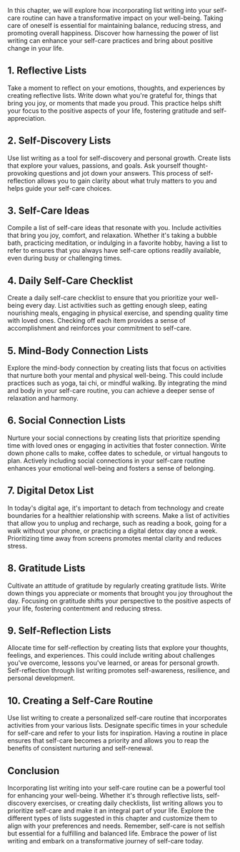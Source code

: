 
In this chapter, we will explore how incorporating list writing into your self-care routine can have a transformative impact on your well-being. Taking care of oneself is essential for maintaining balance, reducing stress, and promoting overall happiness. Discover how harnessing the power of list writing can enhance your self-care practices and bring about positive change in your life.

## 1\. Reflective Lists

Take a moment to reflect on your emotions, thoughts, and experiences by creating reflective lists. Write down what you're grateful for, things that bring you joy, or moments that made you proud. This practice helps shift your focus to the positive aspects of your life, fostering gratitude and self-appreciation.

## 2\. Self-Discovery Lists

Use list writing as a tool for self-discovery and personal growth. Create lists that explore your values, passions, and goals. Ask yourself thought-provoking questions and jot down your answers. This process of self-reflection allows you to gain clarity about what truly matters to you and helps guide your self-care choices.

## 3\. Self-Care Ideas

Compile a list of self-care ideas that resonate with you. Include activities that bring you joy, comfort, and relaxation. Whether it's taking a bubble bath, practicing meditation, or indulging in a favorite hobby, having a list to refer to ensures that you always have self-care options readily available, even during busy or challenging times.

## 4\. Daily Self-Care Checklist

Create a daily self-care checklist to ensure that you prioritize your well-being every day. List activities such as getting enough sleep, eating nourishing meals, engaging in physical exercise, and spending quality time with loved ones. Checking off each item provides a sense of accomplishment and reinforces your commitment to self-care.

## 5\. Mind-Body Connection Lists

Explore the mind-body connection by creating lists that focus on activities that nurture both your mental and physical well-being. This could include practices such as yoga, tai chi, or mindful walking. By integrating the mind and body in your self-care routine, you can achieve a deeper sense of relaxation and harmony.

## 6\. Social Connection Lists

Nurture your social connections by creating lists that prioritize spending time with loved ones or engaging in activities that foster connection. Write down phone calls to make, coffee dates to schedule, or virtual hangouts to plan. Actively including social connections in your self-care routine enhances your emotional well-being and fosters a sense of belonging.

## 7\. Digital Detox List

In today's digital age, it's important to detach from technology and create boundaries for a healthier relationship with screens. Make a list of activities that allow you to unplug and recharge, such as reading a book, going for a walk without your phone, or practicing a digital detox day once a week. Prioritizing time away from screens promotes mental clarity and reduces stress.

## 8\. Gratitude Lists

Cultivate an attitude of gratitude by regularly creating gratitude lists. Write down things you appreciate or moments that brought you joy throughout the day. Focusing on gratitude shifts your perspective to the positive aspects of your life, fostering contentment and reducing stress.

## 9\. Self-Reflection Lists

Allocate time for self-reflection by creating lists that explore your thoughts, feelings, and experiences. This could include writing about challenges you've overcome, lessons you've learned, or areas for personal growth. Self-reflection through list writing promotes self-awareness, resilience, and personal development.

## 10\. Creating a Self-Care Routine

Use list writing to create a personalized self-care routine that incorporates activities from your various lists. Designate specific times in your schedule for self-care and refer to your lists for inspiration. Having a routine in place ensures that self-care becomes a priority and allows you to reap the benefits of consistent nurturing and self-renewal.

## Conclusion

Incorporating list writing into your self-care routine can be a powerful tool for enhancing your well-being. Whether it's through reflective lists, self-discovery exercises, or creating daily checklists, list writing allows you to prioritize self-care and make it an integral part of your life. Explore the different types of lists suggested in this chapter and customize them to align with your preferences and needs. Remember, self-care is not selfish but essential for a fulfilling and balanced life. Embrace the power of list writing and embark on a transformative journey of self-care today.
